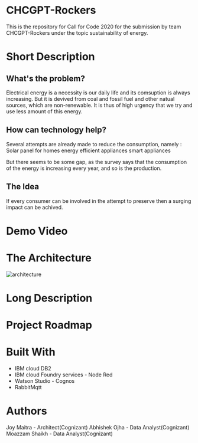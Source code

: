 # CHCGPT-Rockers
This is the repository for Call for Code 2020 for the submission by team CHCGPT-Rockers under the topic sustainability of energy.

# Short Description
## What's the problem?

Electrical energy is a necessity is our daily life and its comsuption is always increasing. But it is devived from coal and fossil fuel and other natual sources, which are non-renewable.
It is thus of high urgency that we try and use less amount of this energy.

## How can technology help?

Several attempts are already made to reduce the consumption, namely :
Solar panel for homes
energy efficient appliances
smart appliances

But there seems to be some gap, as the survey says that the consumption of the energy is increasing every year, and so is the production.

## The Idea

If every consumer can be involved in the attempt to preserve then a surging impact can be achived.


# Demo Video


# The Architecture

![architecture](https://user-images.githubusercontent.com/41389493/89035447-96466500-d358-11ea-92c8-bb39f8956b73.PNG)


# Long Description

# Project Roadmap

# Built With

- IBM cloud DB2
- IBM cloud Foundry services - Node Red
- Watson Studio - Cognos
- RabbitMqtt

# Authors
Joy Maitra - Architect(Cognizant)
Abhishek Ojha - Data Analyst(Cognizant)
Moazzam Shaikh - Data Analyst(Cognizant)


